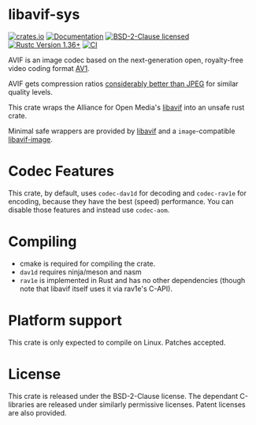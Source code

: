 # libavif-sys

[![crates.io](https://img.shields.io/crates/v/libavif-sys.svg)](https://crates.io/crates/libavif-sys)
[![Documentation](https://docs.rs/libavif-sys/badge.svg)](https://docs.rs/libavif-sys)
[![BSD-2-Clause licensed](https://img.shields.io/crates/l/libavif-sys.svg)](../LICENSE)
[![Rustc Version 1.36+](https://img.shields.io/badge/rustc-1.36+-lightgray.svg)](https://blog.rust-lang.org/2019/07/04/Rust-1.36.0.html)
[![CI](https://github.com/njaard/libavif/workflows/CI/badge.svg)](https://github.com/njaard/libavif/actions?query=workflow%3ACI)

AVIF is an image codec based on the next-generation
open, royalty-free video coding format [AV1](https://en.wikipedia.org/wiki/AV1).

AVIF gets compression ratios [considerably better than JPEG](https://netflixtechblog.com/avif-for-next-generation-image-coding-b1d75675fe4)
for similar quality levels.

This crate wraps the Alliance for Open Media's [libavif](https://github.com/AOMediaCodec/libavif)
into an unsafe rust crate.

Minimal safe wrappers are provided by [libavif](https://crates.io/crates/libavif) and
a `image`-compatible [libavif-image](https://crates.io/crates/libavif-image).

# Codec Features
This crate, by default, uses `codec-dav1d` for decoding and `codec-rav1e` for encoding, because
they have the best (speed) performance. You can disable those features and instead use `codec-aom`.

# Compiling
* cmake is required for compiling the crate.
* `dav1d` requires ninja/meson and nasm
* `rav1e` is implemented in Rust and has no other dependencies (though note that libavif itself
uses it via rav1e's C-API).

# Platform support
This crate is only expected to compile on Linux. Patches accepted.

# License
This crate is released under the BSD-2-Clause license. The dependant
C-libraries are released under similarly permissive licenses. Patent 
licenses are also provided.


